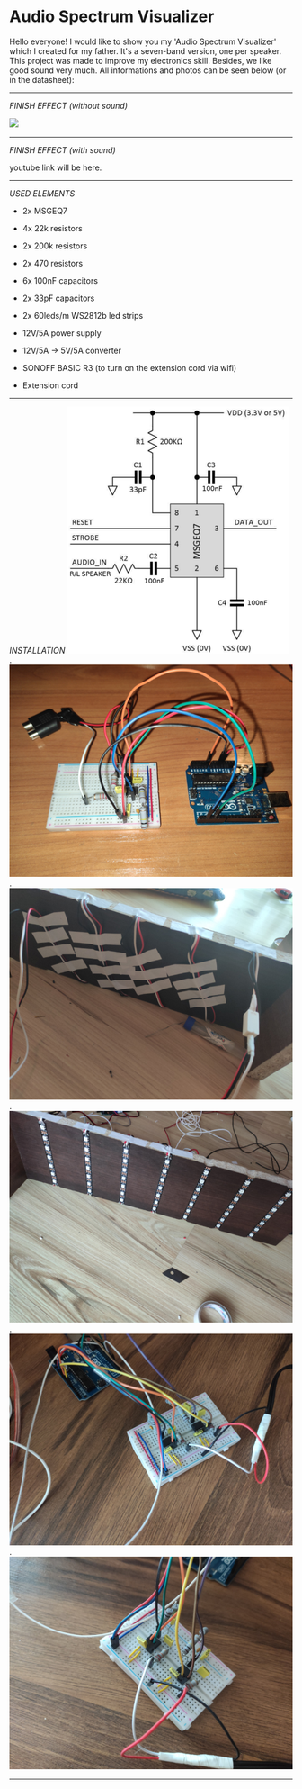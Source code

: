 # Audio Spectrum Visualizer
Hello everyone!
I would like to show you my 'Audio Spectrum Visualizer' which I created for my father. It's a seven-band version, one per speaker. This project was made to improve my electronics skill. Besides, we like good sound very much. All informations and photos can be seen below (or in the datasheet):

--------------------------------------------------------------------------------------------------------------------
*FINISH EFFECT (without sound)*

![](Gif/finish_effect.gif)

--------------------------------------------------------------------------------------------------------------------
*FINISH EFFECT (with sound)*

youtube link will be here.

--------------------------------------------------------------------------------------------------------------------
*USED ELEMENTS*

- 2x MSGEQ7
- 4x 22k resistors
- 2x 200k resistors
- 2x 470 resistors
- 6x 100nF capacitors
- 2x 33pF capacitors  
  
- 2x 60leds/m WS2812b led strips
- 12V/5A power supply
- 12V/5A -> 5V/5A converter  
  
- SONOFF BASIC R3 (to turn on the extension cord via wifi)
- Extension cord

--------------------------------------------------------------------------------------------------------------------
*INSTALLATION*
![](Pictures/msgeq7_installation_graph.png)
.
![](Pictures/msgeq7_arduino_first_try.png)
.
![](Pictures/led_connection.png)
.
![](Pictures/led_connection_2.png)
.
![](Pictures/msgeq7_arduino_connection.png)
.
![](Pictures/msgeq7_arduino_connection_2.png)

--------------------------------------------------------------------------------------------------------------------

